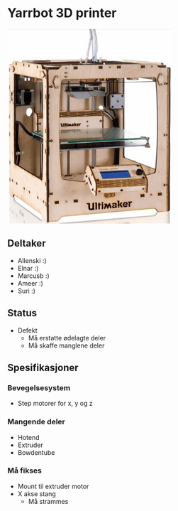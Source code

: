 # Yarrbot 3D printer
![Yarr](ULTIMAKER-ORIGINAL.jpg)


## Deltaker
- Allenski :)
- Elnar :)
- Marcusb :)
- Ameer :)
- Suri :)

## Status
- Defekt
	- Må erstatte ødelagte deler
	- Må skaffe manglene deler

## Spesifikasjoner

### Bevegelsesystem
- Step motorer for x, y og z


### Mangende deler
- Hotend
- Extruder
- Bowdentube


### Må fikses
- Mount til extruder motor
- X akse stang
	- Må strammes
	
